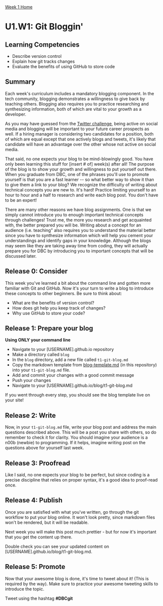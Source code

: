 [Week 1 Home](./)

# U1.W1: Git Bloggin'

## Learning Competencies
- Describe version control
- Explain how git tracks changes
- Evaluate the benefits of using GitHub to store code

## Summary

Each week's curriculum includes a mandatory blogging component. In the tech community, blogging demonstrates a willingness to give back by teaching others. Blogging also requires you to practice researching and synthesizing information, both of which are vital to your growth as a developer.

As you may have guessed from the [Twitter challenge](9-twitter-intro.md), being active on social media and blogging will be important to your future career prospects as well. If a hiring manager is considering two candidates for a position, both of which are equal except that one actively blogs and tweets, it's likely that candidate will have an advantage over the other whose not active on social media.

That said, no one expects your blog to be mind-blowingly good. You have only been learning this stuff for [insert # of] week(s) after all! The purpose of the blog is to show your growth and willingness to put yourself out there. When you graduate from DBC, one of the phrases you'll use to promote yourself is that you are a fast learner -- so what better way to show it than to give them a link to your blog? We recognize the difficulty of writing about technical concepts you are new to. It's hard! Practice limiting yourself to an hour to hour and a half to research and write each blog post. You don't have to be an expert!

There are many other reasons we have blog assignments. One is that we simply cannot introduce you to enough important technical concepts through challenges! Trust me, the more you research and get acquainted with, the better prepared you will be. Writing about a concept for an audience (i.e. teaching" also requires you to understand the material better since you have to synthesize information which will help you cement your understandings and identify gaps in your knowledge. Although the blogs may seem like they are taking away time from coding, they will actually prepare you for DBC by introducing you to important concepts that will be discussed later.

## Release 0: Consider
This week you've learned a bit about the command line and gotten more familiar with Git and GitHub. Now it's your turn to write a blog to introduce these concepts to other beginners. Be sure to think about:

- What are the benefits of version control?
- How does git help you keep track of changes?
- Why use GitHub to store your code?

## Release 1: Prepare your blog

**Using ONLY your command line**

- Navigate to your [USERNAME].github.io repository
- Make a directory called `blog`
- In the `blog` directory, add a new file called `t1-git-blog.md`
- Copy the markdown template from [blog-template.md](blog-template.md) (in this repository) into your `t1-git-blog.md` file.
- Add and commit your changes with a good commit message
- Push your changes
- Navigate to your [USERNAME].github.io/blog/t1-git-blog.md

If you went through every step, you should see the blog template live on your site!


## Release 2: Write

Now, in your `t1-git-blog.md` file, write your blog post and address the main questions described above. This will be a post you share with others, so do remember to check it for clarity. You should imagine your audience is a n00b (newbie) to programming. If it helps, imagine writing post on the questions above for yourself last week.


## Release 3: Proofread

Like I said, no one expects your blog to be perfect, but since coding is a precise discipline that relies on proper syntax, it's a good idea to proof-read once.


## Release 4: Publish

Once you are satisfied with what you've written, go through the git workflow to put your blog online. It won't look pretty, since markdown files won't be rendered, but it will be readable.

Next week you will make this post much prettier - but for now it's important that you get the content up there.

Double check you can see your updated content on [USERNAME].github.io/blog/t1-git-blog.md.

## Release 5: Promote

Now that your awesome blog is done, it's time to tweet about it! (This is required by the way). Make sure to practice your awesome tweeting skills to introduce the topic.

Tweet using the hashtag **#DBCgit**


